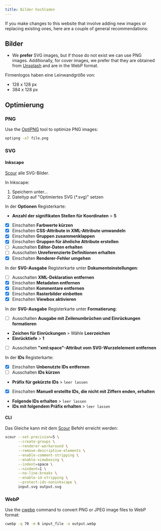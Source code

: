 ```yaml
---
title: Bilder hochladen
---
```


If you make changes to this website that involve adding new images or replacing existing ones, here are a couple of general recommendations:

## Bilder

- We **prefer** SVG images, but if those do not exist we can use PNG images. Additionally, for cover images, we prefer that they are obtained from [Unsplash](https://unsplash.com) and are in the WebP format.

Firmenlogos haben eine Leinwandgröße von:

- 128 x 128 px
- 384 x 128 px

## Optimierung

### PNG

Use the [OptiPNG](https://sourceforge.net/projects/optipng) tool to optimize PNG images:

```bash
optipng -o7 file.png
```

### SVG

#### Inkscape

[Scour](https://github.com/scour-project/scour) alle SVG-Bilder.

In Inkscape:

1. Speichern unter...
2. Dateityp auf "Optimiertes SVG (*.svg)" setzen

In der **Optionen** Registerkarte:

- **Anzahl der signifikaten Stellen für Koordinaten** > **5**
- [x] Einschalten **Farbwerte kürzen**
- [x] Einschalten **CSS-Attribute in XML-Attribute umwandeln**
- [x] Einschalten **Gruppen zusammenklappen**
- [x] Einschalten **Gruppen für ähnliche Attribute erstellen**
- [ ] Ausschalten **Editor-Daten erhalten**
- [ ] Ausschalten **Unreferenzierte Definitionen erhalten**
- [x] Einschalten **Renderer-Fehler umgehen**

In der **SVG-Ausgabe** Registerkarte unter **Dokumenteinstellungen**:

- [ ] Ausschalten **XML-Deklaration entfernen**
- [x] Einschalten **Metadaten entfernen**
- [x] Einschalten **Kommentare entfernen**
- [x] Einschalten **Rasterbilder einbetten**
- [x] Einschalten **Viewbox aktivieren**

In der **SVG-Ausgabe** Registerkarte unter **Formatierung**:

- [ ] Ausschalten **Ausgabe mit Zeilenumbrüchen und Einrückungen formatieren**
- **Zeichen für Einrückungen** > Wähle **Leerzeichen**
- **Einrücktiefe** > **1**
- [ ] Ausschalten **"xml:space"-Attribut vom SVG-Wurzelelement entfernen**

In der **IDs** Registerkarte:

- [x] Einschalten **Unbenutzte IDs entfernen**
- [ ] Ausschalten **IDs kürzen**
- **Präfix für gekürzte IDs** > `leer lassen`
- [x] Einschalten **Manuell erstellte IDs, die nicht mit Ziffern enden, erhalten**
- **Folgende IDs erhalten** > `leer lassen`
- **IDs mit folgendem Präfix erhalten** > `leer lassen`

#### CLI

Das Gleiche kann mit dem [Scour](https://github.com/scour-project/scour) Befehl erreicht werden:

```bash
scour --set-precision=5 \
      --create-groups \
      --renderer-workaround \
      --remove-descriptive-elements \
      --enable-comment-stripping \
      --enable-viewboxing \
      --indent=space \
      --nindent=1 \
      --no-line-breaks \
      --enable-id-stripping \
      --protect-ids-noninkscape \
      input.svg output.svg
```

### WebP

Use the [cwebp](https://developers.google.com/speed/webp/docs/using) command to convert PNG or JPEG image files to WebP format:

```bash
cwebp -q 70 -m 6 input_file -o output.webp
```
